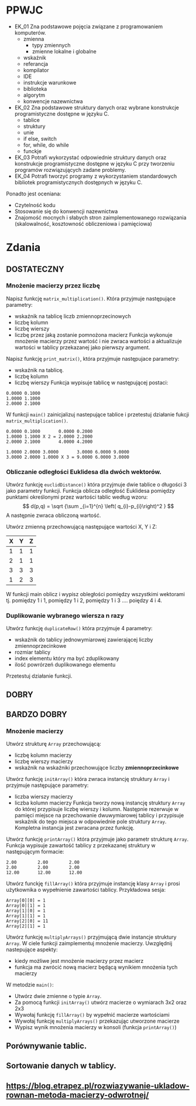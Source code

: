 # PPWJC

- EK_01 Zna podstawowe pojęcia związane z programowaniem 
komputerów. 
    - zmienna
        - typy zmiennych
        - zmienne lokalne i globalne
    - wskaźnik
    - referancja
    - kompilator
    - IDE
    - instrukcje warunkowe
    - biblioteka
    - algorytm
    - konwencje nazewnictwa
- EK_02 Zna podstawowe struktury danych oraz wybrane konstrukcje 
programistyczne dostępne w języku C.
    - tablice
    - struktury
    - unie
    - if else, switch
    - for, while, do while
    - funckje
- EK_03 Potrafi wykorzystać odpowiednie struktury danych oraz 
konstrukcje programistyczne dostępne w języku C przy 
tworzeniu programów rozwiązujących zadane problemy.
- EK_04 Potrafi tworzyć programy z wykorzystaniem standardowych 
bibliotek programistycznych dostępnych w języku C.

Ponadto jest oceniana:
- Czytelność kodu
- Stosowanie się do konwencji nazewnictwa
- Znajomość mocnych i słabych stron zaimplementowanego rozwiązania (skalowalność, kosztowność obliczeniowa i pamięciowa)

# Zdania

## DOSTATECZNY

### Mnożenie macierzy przez liczbę
Napisz funkcję `matrix_multiplication()`. Która przyjmuje następujące parametry:
- wskaźnik na tablicę liczb zmiennoprzecinowych
- liczbę kolumn
- liczbę wierszy
- liczbę przez jaką zostanie pomnożona macierz
Funkcja wykonuje mnożenie macierzy przez wartość i nie zwraca wartości a aktualizuje wartości w tablicy przekazanej jako pierwszy argument. 

Napisz funkcję `print_matrix()`, która przyjmuje następujace parametry:
- wskaźnik na tablicę.
- liczbę kolumn
- liczbę wierszy
Funkcja wypisuje tablicę w następującej postaci:

```Terminal
0.0000 0.1000
1.0000 1.1000
2.0000 2.1000
```

W funkcji `main()` zainicjalizuj nastepujące tablice i przetestuj działanie fukcji `matrix_multiplication()`.

```terminal
0.0000 0.1000       0.0000 0.2000 
1.0000 1.1000 X 2 = 2.0000 2.2000
2.0000 2.1000       4.0000 4.2000
```

```terminal
1.0000 2.0000 3.0000       3.0000 6.0000 9.0000
3.0000 2.0000 1.0000 X 3 = 9.0000 6.0000 3.0000
```


### Obliczanie odległości Euklidesa dla dwóch wektorów.

Utwórz funkcję `euclidDistance()` która przyjmuje dwie tablice o długości 3 jako parametry funkcji. Funkcja oblicza odległość Euklidesa pomiędzy punktami określonymi przez wartości tablic według wzoru:
$$
d(p,q)   = \sqrt {\sum _{i=1}^{n}  \left( q_{i}-p_{i}\right)^2 } 
$$
A następnie zwraca obliczoną wartość.

Utwórz zmienną przechowującą następujące wartości X, Y i Z:

| X | Y | Z |
|---|---|---|
| 1 | 1 | 1 |
| 2 | 1 | 1 |
| 3 | 3 | 3 |
| 1 | 2 | 3 |

W funkcji main oblicz i wypisz obległości pomiędzy wszystkimi wektorami tj. pomiędzy 1 i 1, pomiędzy 1 i 2, pomiędzy 1 i 3 .... poiędzy 4 i 4.


### Duplikowanie wybranego wiersza n razy

Utwórz funkcję `duplicateRow()` która przyjmuje 4 parametry:
- wskaźnik do tablicy jednowymiarowej zawierającej liczby zmiennoprzecinkowe
- rozmiar tablicy
- index elementu który ma być zduplikowany
- ilość powrórzeń duplikowanego elementu

Przetestuj działanie funkcji.

## DOBRY




## BARDZO DOBRY

### Mnożenie macierzy

Utwórz strukturę `Array` przechowującą:
- liczbę kolumn macierzy
- liczbę wierszy macierzy
- wskaźnik na wskaźniki przechowujące liczby **zmiennoprzecinkowe**

Utwórz funkcję `initArray()` która zwraca instancję struktury `Array` i przyjmuje następujące parametry:
- liczba wierszy macierzy
- liczba kolumn macierzy
Funkcja tworzy nową instancję struktury `Array` do której przypisuje liczbę wierszy i kolumn.
Następnie rezerwuje w pamięci miejsce na przechowanie dwuwymiarowej tablicy i przypisuje wskaźnik do tego miejsca w odpowiednie pole struktury `Array`.
Kompletna instancja jest zwracana przez funkcję.

Utwórz funkcję `printArray()` która przyjmuje jako parametr strukturę `Array`.
Funkcja wypisuje zawartość tablicy z przekazanej struktury w następującym formacie:

```terminal
2.00        2.00        2.00
2.00        2.00        2.00
12.00       12.00       12.00
```

Utwórz funckję `fillArray()` która przyjmuje instancję klasy `Array` i prosi użytkownika o wypełnienie zawartości tablicy.
Przykładowa sesja:
```terminal
Array[0][0] = 1
Array[0][1] = 1
Array[1][0] = 1
Array[1][1] = 1
Array[2][0] = 11
Array[2][1] = 1
```

Utwórz funkcję `multiplyArrays()` przyjmującą dwie instancje struktury `Array`. W ciele funkcji zaimplementuj mnożenie macierzy. Uwzględnij nastepujące aspekty:
- kiedy możliwe jest mnożenie macierzy przez macierz
- funkcja ma zwrócić nową macierz będącą wynikiem mnożenia tych macierzy

W metodzie `main()`:
- Utwórz dwie zmienne o typie `Array`.
- Za pomocą funkcji `initArray()` utwórz macierze o wymiarach 3x2 oraz 2x3
- Wywołaj funkcję `fillArray()` by wypełnić macierze wartościami
- Wywołaj funkcję `multiplyArrays()` przekazując utworzone macierze
- Wypisz wynik mnożenia macierzy w konsoli (funkcja `printArray()`)

## Porównywanie tablic.

## Sortowanie danych w tablicy.

## https://blog.etrapez.pl/rozwiazywanie-ukladow-rownan-metoda-macierzy-odwrotnej/
